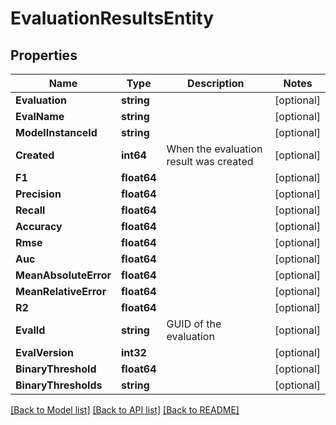 # EvaluationResultsEntity

## Properties

Name | Type | Description | Notes
------------ | ------------- | ------------- | -------------
**Evaluation** | **string** |  | [optional] 
**EvalName** | **string** |  | [optional] 
**ModelInstanceId** | **string** |  | [optional] 
**Created** | **int64** | When the evaluation result was created | [optional] 
**F1** | **float64** |  | [optional] 
**Precision** | **float64** |  | [optional] 
**Recall** | **float64** |  | [optional] 
**Accuracy** | **float64** |  | [optional] 
**Rmse** | **float64** |  | [optional] 
**Auc** | **float64** |  | [optional] 
**MeanAbsoluteError** | **float64** |  | [optional] 
**MeanRelativeError** | **float64** |  | [optional] 
**R2** | **float64** |  | [optional] 
**EvalId** | **string** | GUID of the evaluation | [optional] 
**EvalVersion** | **int32** |  | [optional] 
**BinaryThreshold** | **float64** |  | [optional] 
**BinaryThresholds** | **string** |  | [optional] 

[[Back to Model list]](../README.md#documentation-for-models) [[Back to API list]](../README.md#documentation-for-api-endpoints) [[Back to README]](../README.md)


